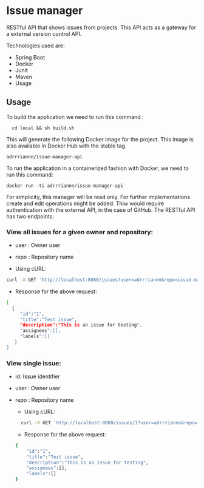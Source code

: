 # Issue manager

RESTful API that shows issues from projects. This API acts as a gateway for a external version control API.

Technologies used are:

 - Spring Boot
 - Docker
 - Junit
 - Maven
 - Usage

## Usage
To build the application we need to run this command :
```
  cd local && sh build.sh
```
This will generate the following Docker image for the project. This image is also available in Docker Hub with the stable tag.
```
adrrriannn/issue-manager-api
```
To run the application in a containerized fashion with Docker, we need to run this command:
```
docker run -ti adrrriannn/issue-manager-api
```

For simplicity, this manager will be read only. For further implementations create and edit operations might be added. Thiw would require authentication with the external API, in the case of GitHub. The RESTful API has two endpoints:

### View all issues for a given owner and repository:

  - user : Owner user

  - repo : Repository name

   - Using cURL:
   ```sh
   curl -X GET 'http://localhost:8080/issues?user=adrrriannn&repo=issue-manager'
   ```
   - Response for the above request:
   ```sh
  [
     {
        "id":"1",
        "title":"Test issue",
        "description":"This is an issue for testing",
        "assignees":[],
        "labels":[]
      }
  ]
  ```
### View single issue:

- id: Issue identifier

- user : Owner user

- repo : Repository name

  - Using cURL:
  ```sh
    curl -X GET 'http://localhost:8080/issues/1?user=adrrriannn&repo=issue-manager'
  ```
  - Response for the above request:
  ```sh 
  {
      "id":"1",
      "title":"Test issue",
      "description":"This is an issue for testing",
      "assignees":[],
      "labels":[]
  }
  ```

